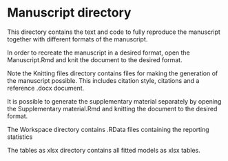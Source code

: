 # Manuscript directory


This directory contains the text and code to fully reproduce the manuscript together with different formats of the manuscript.

In order to recreate the manuscript in a desired format, open the Manuscript.Rmd and knit the document to the desired format.

Note the Knitting files directory contains files for making the generation of the manuscript possible. This includes citation style, citations and a reference .docx document.

It is possible to generate the supplementary material separately by opening the Supplementary material.Rmd and knitting the document to the desired format.

The Workspace directory contains .RData files containing the reporting statistics

The tables as xlsx  directory contains all fitted models as xlsx tables.